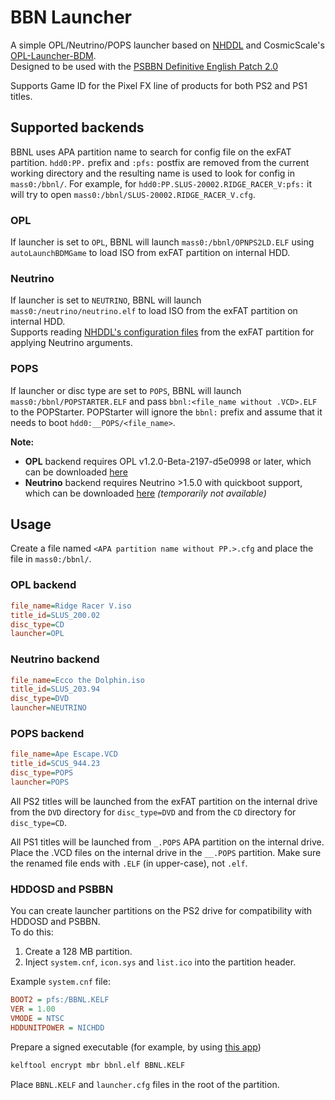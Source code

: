 # BBN Launcher

A simple OPL/Neutrino/POPS launcher based on [NHDDL](https://github.com/pcm720/nhddl) and CosmicScale's [OPL-Launcher-BDM](https://github.com/CosmicScale/OPL-Launcher-BDM).  
Designed to be used with the [PSBBN Definitive English Patch 2.0](https://github.com/CosmicScale/PSBBN-Definitive-English-Patch)

Supports Game ID for the Pixel FX line of products for both PS2 and PS1 titles.

## Supported backends

BBNL uses APA partition name to search for config file on the exFAT partition.
`hdd0:PP.` prefix and `:pfs:` postfix are removed from the current working directory and the resulting name is used to look for config in `mass0:/bbnl/`.
For example, for `hdd0:PP.SLUS-20002.RIDGE_RACER_V:pfs:` it will try to open `mass0:/bbnl/SLUS-20002.RIDGE_RACER_V.cfg`.

### __OPL__  
If launcher is set to `OPL`, BBNL will launch `mass0:/bbnl/OPNPS2LD.ELF` using `autoLaunchBDMGame` to load ISO from exFAT partition on internal HDD.  

### __Neutrino__  
If launcher is set to `NEUTRINO`, BBNL will launch `mass0:/neutrino/neutrino.elf` to load ISO from the exFAT partition on internal HDD.  
Supports reading [NHDDL's configuration files](https://github.com/pcm720/nhddl?tab=readme-ov-file#argument-files) from the exFAT partition for applying Neutrino arguments.

### POPS
If launcher or disc type are set to `POPS`, BBNL will launch `mass0:/bbnl/POPSTARTER.ELF` and pass `bbnl:<file_name without .VCD>.ELF` to the POPStarter.
POPStarter will ignore the `bbnl:` prefix and assume that it needs to boot `hdd0:__POPS/<file_name>`.

**Note:**  
- __OPL__ backend requires OPL v1.2.0-Beta-2197-d5e0998 or later, which can be downloaded [here](https://github.com/ps2homebrew/Open-PS2-Loader/releases/tag/latest)
- __Neutrino__ backend requires Neutrino >1.5.0 with quickboot support, which can be downloaded [here](https://github.com/rickgaiser/neutrino/releases) _(temporarily not available)_

## Usage

Create a file named `<APA partition name without PP.>.cfg` and place the file in `mass0:/bbnl/`.

### OPL backend
```ini
file_name=Ridge Racer V.iso
title_id=SLUS_200.02
disc_type=CD
launcher=OPL
```

### Neutrino backend
```ini
file_name=Ecco the Dolphin.iso
title_id=SLUS_203.94
disc_type=DVD
launcher=NEUTRINO
```

### POPS backend
```ini
file_name=Ape Escape.VCD
title_id=SCUS_944.23
disc_type=POPS
launcher=POPS
```

All PS2 titles will be launched from the exFAT partition on the internal drive from the `DVD` directory for `disc_type=DVD` and from the `CD` directory for `disc_type=CD`.

All PS1 titles will be launched from `_.POPS` APA partition on the internal drive.  
Place the .VCD files on the internal drive in the `__.POPS` partition.
Make sure the renamed file ends with `.ELF` (in upper-case), not `.elf`.

### HDDOSD and PSBBN

You can create launcher partitions on the PS2 drive for compatibility with HDDOSD and PSBBN.  
To do this:
1. Create a 128 MB partition.
2. Inject `system.cnf`, `icon.sys` and `list.ico` into the partition header.

Example `system.cnf` file:

```ini
BOOT2 = pfs:/BBNL.KELF
VER = 1.00
VMODE = NTSC
HDDUNITPOWER = NICHDD
```

Prepare a signed executable (for example, by using [this app](https://www.psx-place.com/resources/kelftool-fmcb-compatible-fork.1104/))

```cmd
kelftool encrypt mbr bbnl.elf BBNL.KELF
```

Place `BBNL.KELF` and `launcher.cfg` files in the root of the partition.
